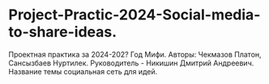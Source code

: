 # Project-Practic-2024-Social-media-to-share-ideas.
Проектная практика за 2024-202? Год Мифи. Авторы: Чекмазов Платон, Сансызбаев Нуртилек. Руководитель - Никишин Дмитрий Андреевич. Название темы социальная сеть для идей.
